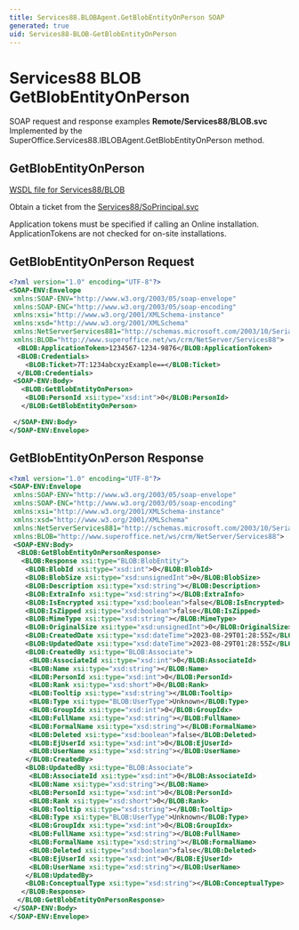 ```yaml
---
title: Services88.BLOBAgent.GetBlobEntityOnPerson SOAP
generated: true
uid: Services88-BLOB-GetBlobEntityOnPerson
---
```


# Services88 BLOB GetBlobEntityOnPerson

SOAP request and response examples **Remote/Services88/BLOB.svc**
Implemented by the <see cref="M:SuperOffice.Services88.IBLOBAgent.GetBlobEntityOnPerson">SuperOffice.Services88.IBLOBAgent.GetBlobEntityOnPerson</see> method.

## GetBlobEntityOnPerson





[WSDL file for Services88/BLOB](../Services88-BLOB.md)

Obtain a ticket from the [Services88/SoPrincipal.svc](../SoPrincipal/index.md)

Application tokens must be specified if calling an Online installation. ApplicationTokens are not checked for on-site installations.

## GetBlobEntityOnPerson Request

```xml
<?xml version="1.0" encoding="UTF-8"?>
<SOAP-ENV:Envelope
 xmlns:SOAP-ENV="http://www.w3.org/2003/05/soap-envelope"
 xmlns:SOAP-ENC="http://www.w3.org/2003/05/soap-encoding"
 xmlns:xsi="http://www.w3.org/2001/XMLSchema-instance"
 xmlns:xsd="http://www.w3.org/2001/XMLSchema"
 xmlns:NetServerServices881="http://schemas.microsoft.com/2003/10/Serialization/"
 xmlns:BLOB="http://www.superoffice.net/ws/crm/NetServer/Services88">
  <BLOB:ApplicationToken>1234567-1234-9876</BLOB:ApplicationToken>
  <BLOB:Credentials>
    <BLOB:Ticket>7T:1234abcxyzExample==</BLOB:Ticket>
  </BLOB:Credentials>
 <SOAP-ENV:Body>
   <BLOB:GetBlobEntityOnPerson>
    <BLOB:PersonId xsi:type="xsd:int">0</BLOB:PersonId>
   </BLOB:GetBlobEntityOnPerson>

 </SOAP-ENV:Body>
</SOAP-ENV:Envelope>

```


## GetBlobEntityOnPerson Response

```xml
<?xml version="1.0" encoding="UTF-8"?>
<SOAP-ENV:Envelope
 xmlns:SOAP-ENV="http://www.w3.org/2003/05/soap-envelope"
 xmlns:SOAP-ENC="http://www.w3.org/2003/05/soap-encoding"
 xmlns:xsi="http://www.w3.org/2001/XMLSchema-instance"
 xmlns:xsd="http://www.w3.org/2001/XMLSchema"
 xmlns:NetServerServices881="http://schemas.microsoft.com/2003/10/Serialization/"
 xmlns:BLOB="http://www.superoffice.net/ws/crm/NetServer/Services88">
 <SOAP-ENV:Body>
  <BLOB:GetBlobEntityOnPersonResponse>
   <BLOB:Response xsi:type="BLOB:BlobEntity">
    <BLOB:BlobId xsi:type="xsd:int">0</BLOB:BlobId>
    <BLOB:BlobSize xsi:type="xsd:unsignedInt">0</BLOB:BlobSize>
    <BLOB:Description xsi:type="xsd:string"></BLOB:Description>
    <BLOB:ExtraInfo xsi:type="xsd:string"></BLOB:ExtraInfo>
    <BLOB:IsEncrypted xsi:type="xsd:boolean">false</BLOB:IsEncrypted>
    <BLOB:IsZipped xsi:type="xsd:boolean">false</BLOB:IsZipped>
    <BLOB:MimeType xsi:type="xsd:string"></BLOB:MimeType>
    <BLOB:OriginalSize xsi:type="xsd:unsignedInt">0</BLOB:OriginalSize>
    <BLOB:CreatedDate xsi:type="xsd:dateTime">2023-08-29T01:28:55Z</BLOB:CreatedDate>
    <BLOB:UpdatedDate xsi:type="xsd:dateTime">2023-08-29T01:28:55Z</BLOB:UpdatedDate>
    <BLOB:CreatedBy xsi:type="BLOB:Associate">
     <BLOB:AssociateId xsi:type="xsd:int">0</BLOB:AssociateId>
     <BLOB:Name xsi:type="xsd:string"></BLOB:Name>
     <BLOB:PersonId xsi:type="xsd:int">0</BLOB:PersonId>
     <BLOB:Rank xsi:type="xsd:short">0</BLOB:Rank>
     <BLOB:Tooltip xsi:type="xsd:string"></BLOB:Tooltip>
     <BLOB:Type xsi:type="BLOB:UserType">Unknown</BLOB:Type>
     <BLOB:GroupIdx xsi:type="xsd:int">0</BLOB:GroupIdx>
     <BLOB:FullName xsi:type="xsd:string"></BLOB:FullName>
     <BLOB:FormalName xsi:type="xsd:string"></BLOB:FormalName>
     <BLOB:Deleted xsi:type="xsd:boolean">false</BLOB:Deleted>
     <BLOB:EjUserId xsi:type="xsd:int">0</BLOB:EjUserId>
     <BLOB:UserName xsi:type="xsd:string"></BLOB:UserName>
    </BLOB:CreatedBy>
    <BLOB:UpdatedBy xsi:type="BLOB:Associate">
     <BLOB:AssociateId xsi:type="xsd:int">0</BLOB:AssociateId>
     <BLOB:Name xsi:type="xsd:string"></BLOB:Name>
     <BLOB:PersonId xsi:type="xsd:int">0</BLOB:PersonId>
     <BLOB:Rank xsi:type="xsd:short">0</BLOB:Rank>
     <BLOB:Tooltip xsi:type="xsd:string"></BLOB:Tooltip>
     <BLOB:Type xsi:type="BLOB:UserType">Unknown</BLOB:Type>
     <BLOB:GroupIdx xsi:type="xsd:int">0</BLOB:GroupIdx>
     <BLOB:FullName xsi:type="xsd:string"></BLOB:FullName>
     <BLOB:FormalName xsi:type="xsd:string"></BLOB:FormalName>
     <BLOB:Deleted xsi:type="xsd:boolean">false</BLOB:Deleted>
     <BLOB:EjUserId xsi:type="xsd:int">0</BLOB:EjUserId>
     <BLOB:UserName xsi:type="xsd:string"></BLOB:UserName>
    </BLOB:UpdatedBy>
    <BLOB:ConceptualType xsi:type="xsd:string"></BLOB:ConceptualType>
   </BLOB:Response>
  </BLOB:GetBlobEntityOnPersonResponse>
 </SOAP-ENV:Body>
</SOAP-ENV:Envelope>

```

